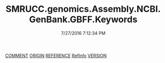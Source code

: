 ﻿---
title: SMRUCC.genomics.Assembly.NCBI.GenBank.GBFF.Keywords
date: 7/27/2016 7:12:34 PM
---

[COMMENT](T-SMRUCC.genomics.Assembly.NCBI.GenBank.GBFF.Keywords.COMMENT.html)
[ORIGIN](T-SMRUCC.genomics.Assembly.NCBI.GenBank.GBFF.Keywords.ORIGIN.html)
[REFERENCE](T-SMRUCC.genomics.Assembly.NCBI.GenBank.GBFF.Keywords.REFERENCE.html)
[RefInfo](T-SMRUCC.genomics.Assembly.NCBI.GenBank.GBFF.Keywords.RefInfo.html)
[VERSION](T-SMRUCC.genomics.Assembly.NCBI.GenBank.GBFF.Keywords.VERSION.html)
